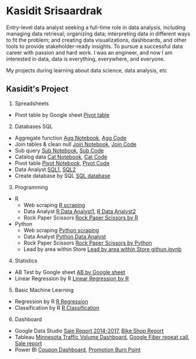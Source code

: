 # Kasidit Srisaardrak
Entry-level data analyst seeking a full-time role in data analysis, including managing data retrieval; organizing data; interpreting data in different ways to fit the problem; and creating data visualizations, dashboards, and other tools to provide stakeholder-ready insights. To pursue a successful data career with passion and hard work. I was an engineer, and now I am interested in data, data is everything, everywhere, and everyone.

My projects during learning about data science, data analysis, etc

## Kasidit's Project
1. Spreadsheets
  - Pivot table by Google sheet [Pivot table](https://docs.google.com/spreadsheets/d/1V6kkMmL-uy1j0W4HX2juQ4EKSi3G984F_Sjo_TdoSLc/edit?usp=sharing)

2. Databases SQL
- Aggregate function [Agg Notebook](https://github.com/Kasidit-S/Kasidit_Project/blob/main/SQL/aggregate%20functions.ipynb), [Agg Code](https://github.com/Kasidit-S/Kasidit_Project/blob/main/SQL/aggregate%20functions.sql)
- Join tables & clean null [Join Notebook](https://github.com/Kasidit-S/Kasidit_Project/blob/main/SQL/Join%20table%20%26%20clean%20null.ipynb), [Join Code](https://github.com/Kasidit-S/Kasidit_Project/blob/main/SQL/Join%20table%20%26%20clean%20null.sql)
- Sub query [Sub Notebook](https://github.com/Kasidit-S/Kasidit_Project/blob/main/SQL/Sub%20query.ipynb), [Sub Code](https://github.com/Kasidit-S/Kasidit_Project/blob/main/SQL/Sub%20query.sql)
- Catalog data [Cat Notebook](https://github.com/Kasidit-S/Kasidit_Project/blob/main/SQL/Catalog%20data.ipynb), [Cat Code](https://github.com/Kasidit-S/Kasidit_Project/blob/main/SQL/Catalog.sql)
- Pivot table [Pivot Notebook](https://github.com/Kasidit-S/Kasidit_Project/blob/main/SQL/Pivot%20table.ipynb), [Pivot Code](https://github.com/Kasidit-S/Kasidit_Project/blob/main/SQL/Pivot%20table.sql)
- Data Analyst [SQL1](https://github.com/Kasdit/Kasidit_Project/blob/main/International_debt_SQL.ipynb), [SQL2](https://github.com/Kasdit/Kasidit_Project/blob/main/Analyzing%20NYC%20Public%20School%20Test%20Result%20Scores.ipynb)
- Create database by SQL [SQL database](https://replit.com/@kasiditsrisaard/SQLrestaurantsdatabase#main.sql)

3. Programming
  - R 
    - Web scraping [R scraping](https://github.com/Kasdit/Kasidit_Project/blob/main/Web%20scraping%20with%20R.ipynb)
    - Data Analyst [R Data Analyst1](https://github.com/Kasdit/Kasidit_Project/blob/main/Covid19%20with%20R.ipynb), [R Data Analyst2](https://github.com/Kasdit/Kasidit_Project/blob/main/NYC%20flights13%20with%20R.ipynb)
    - Rock Paper Scissors [Rock Paper Scissors by R](https://replit.com/@kasiditsrisaard/rock-paper-scissors-game#main.r)
  - Python
    - Web scraping [Python scraping](https://github.com/FireFonZ/Kasidit_Project/blob/main/Python/Web%20Scraping.pyt)
    - Data Analyst [Python Data Analyst](https://github.com/Kasdit/Kasidit_Project/blob/main/NYC13%20with%20Python%20.ipynb)
    - Rock Paper Scissors [Rock Paper Scissors by Python](https://datalore.jetbrains.com/notebook/doM9UCb9S5SvxDBXFDx2Hi/7MNdlcLUvShAJK9Pvdv5KA/)
    - Lead by area within Store [Lead by area within Store githun.ipynb](https://github.com/Kasidit-S/Kasidit_Project/blob/main/Python/Lead%20by%20area%20within%20Store%20githun.ipynb)
4. Statistics 
  - AB Test by Google sheet [AB by Google sheet](https://docs.google.com/spreadsheets/d/1XtiQCjZ0eX3nYUHNUE3Qg3EqUhdiWu6j-fxF4gu-GY4/edit?usp=sharing)
  - Linear Regression by R [Linear Regression by R](https://github.com/FireFonZ/Kasidit_Project/blob/main/R/Linear%20Regression.R)

5. Basic Machine Learning
  - Regression by R [R Regression](https://github.com/FireFonZ/Kasidit_Project/blob/main/R/Regression.R)
  - Classification by R [R Classification](https://github.com/FireFonZ/Kasidit_Project/blob/main/R/Classification.R)

6. Dashboard
  - Google Data Studio [Sale Report 2014-2017](https://datastudio.google.com/reporting/ce436bd8-e9de-412b-b2e4-f860c83839b1), [Bike Shop Report
](https://lookerstudio.google.com/reporting/b8a1ccb4-c53b-4ef3-a974-d38f05a44c3d)
  - Tableau [Minnesota Traffic Volume Dashboard](https://public.tableau.com/views/MinnesotaTrafficVolumeDashboard_16866502351150/MinnesotaTrafficVolumeDashboard?:language=th-TH&:display_count=n&:origin=viz_share_link), [Google Fiber repeat call](https://public.tableau.com/views/GoogleFiberrepeatcall/RepeatCalls?:language=th-TH&:display_count=n&:origin=viz_share_link), [Sale report](https://public.tableau.com/views/DashboardTableau_16727413022250/Dashboard1?:language=th-TH&:display_count=n&:origin=viz_share_link)
  - Power BI [Coupon Dashboard](https://github.com/Kasidit-S/Kasidit_Project/blob/main/Power%20BI/Coupon%20Dashboard.pdf), [Promotion Burn Point](https://github.com/Kasidit-S/Kasidit_Project/blob/main/Power%20BI/Promotion%20Burn%20Point.pdf)
